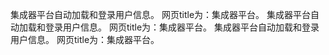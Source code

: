 集成器平台自动加载和登录用户信息。 
网页title为：集成器平台。 
集成器平台自动加载和登录用户信息。 
网页title为：集成器平台。 
集成器平台自动加载和登录用户信息。 
网页title为：集成器平台。
